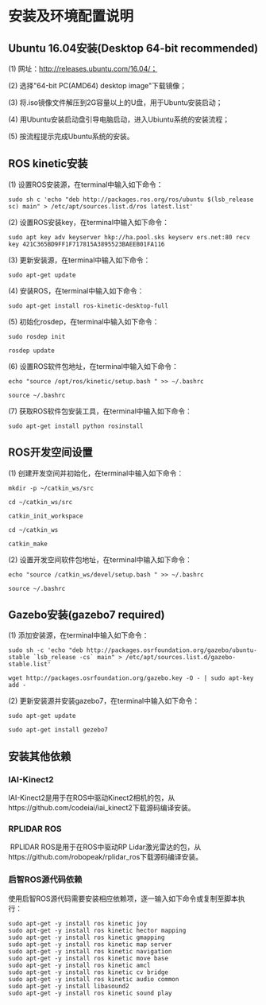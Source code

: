 # 安装及环境配置说明

## Ubuntu 16.04安装(Desktop 64-bit recommended)

(1) 网址：http://releases.ubuntu.com/16.04/；

(2) 选择"64-bit PC(AMD64) desktop image"下载镜像；

(3) 将.iso镜像文件解压到2G容量以上的U盘，用于Ubuntu安装启动；

(4) 用Ubuntu安装启动盘引导电脑启动，进入Ubiuntu系统的安装流程；

(5) 按流程提示完成Ubuntu系统的安装。


## ROS kinetic安装

(1) 设置ROS安装源，在terminal中输入如下命令：

```
sudo sh c 'echo "deb http://packages.ros.org/ros/ubuntu $(lsb_release sc) main" > /etc/apt/sources.list.d/ros latest.list'
```

(2) 设置ROS安装key，在terminal中输入如下命令：

```
sudo apt key adv keyserver hkp://ha.pool.sks keyserv ers.net:80 recv key 421C365BD9FF1F717815A3895523BAEEB01FA116
```

(3) 更新安装源，在terminal中输入如下命令：

```
sudo apt-get update
```

(4) 安装ROS，在terminal中输入如下命令：

```
sudo apt-get install ros-kinetic-desktop-full
```

(5) 初始化rosdep，在terminal中输入如下命令：

```
sudo rosdep init
```

```
rosdep update
```

(6) 设置ROS软件包地址，在terminal中输入如下命令：

```
echo "source /opt/ros/kinetic/setup.bash " >> ~/.bashrc
```

```
source ~/.bashrc
```

(7) 获取ROS软件包安装工具，在terminal中输入如下命令：

```
sudo apt-get install python rosinstall
```


## ROS开发空间设置

(1) 创建开发空间并初始化，在terminal中输入如下命令：

```
mkdir -p ~/catkin_ws/src
```

```
cd ~/catkin_ws/src
```

```
catkin_init_workspace
```

```
cd ~/catkin_ws
```

```
catkin_make
```

(2) 设置开发空间软件包地址，在terminal中输入如下命令：

```
echo "source /catkin_ws/devel/setup.bash " >> ~/.bashrc
```

```
source ~/.bashrc
```

## Gazebo安装(gazebo7 required)

(1) 添加安装源，在terminal中输入如下命令：

```
sudo sh -c 'echo "deb http://packages.osrfoundation.org/gazebo/ubuntu-stable `lsb_release -cs` main" > /etc/apt/sources.list.d/gazebo-stable.list'
```

```
wget http://packages.osrfoundation.org/gazebo.key -O - | sudo apt-key add -
```

(2) 更新安装源并安装gazebo7，在terminal中输入如下命令：

```
sudo apt-get update
```

```
sudo apt-get install gezebo7
```

## 安装其他依赖

### IAI-Kinect2

​	IAI-Kinect2是用于在ROS中驱动Kinect2相机的包，从https://github.com/codeiai/iai_kinect2下载源码编译安装。

### RPLIDAR ROS

​	RPLIDAR ROS是用于在ROS中驱动RP Lidar激光雷达的包，从https://github.com/robopeak/rplidar_ros下载源码编译安装。

### 启智ROS源代码依赖

​	使用启智ROS源代码需要安装相应依赖项，逐一输入如下命令或复制至脚本执行：

```
sudo apt-get -y install ros kinetic joy
sudo apt-get -y install ros kinetic hector mapping
sudo apt-get -y install ros kinetic gmapping
sudo apt-get -y install ros kinetic map server
sudo apt-get -y install ros kinetic navigation
sudo apt-get -y install ros kinetic move base
sudo apt-get -y install ros kinetic amcl
sudo apt-get -y install ros kinetic cv bridge
sudo apt-get -y install ros kinetic audio common
sudo apt-get -y install libasound2
sudo apt-get -y install ros kinetic sound play
```
